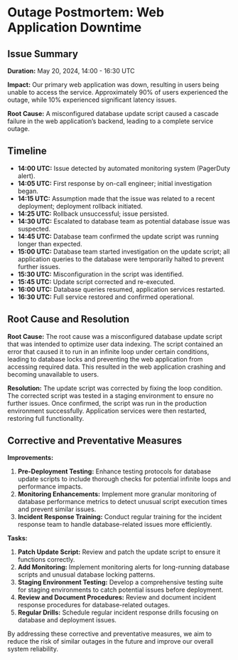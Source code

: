 # Outage Postmortem: Web Application Downtime

## Issue Summary

**Duration:** May 20, 2024, 14:00 - 16:30 UTC

**Impact:** Our primary web application was down, resulting in users being unable to access the service. Approximately 90% of users experienced the outage, while 10% experienced significant latency issues.

**Root Cause:** A misconfigured database update script caused a cascade failure in the web application’s backend, leading to a complete service outage.

## Timeline

- **14:00 UTC:** Issue detected by automated monitoring system (PagerDuty alert).
- **14:05 UTC:** First response by on-call engineer; initial investigation began.
- **14:15 UTC:** Assumption made that the issue was related to a recent deployment; deployment rollback initiated.
- **14:25 UTC:** Rollback unsuccessful; issue persisted.
- **14:30 UTC:** Escalated to database team as potential database issue was suspected.
- **14:45 UTC:** Database team confirmed the update script was running longer than expected.
- **15:00 UTC:** Database team started investigation on the update script; all application queries to the database were temporarily halted to prevent further issues.
- **15:30 UTC:** Misconfiguration in the script was identified.
- **15:45 UTC:** Update script corrected and re-executed.
- **16:00 UTC:** Database queries resumed, application services restarted.
- **16:30 UTC:** Full service restored and confirmed operational.

## Root Cause and Resolution

**Root Cause:** The root cause was a misconfigured database update script that was intended to optimize user data indexing. The script contained an error that caused it to run in an infinite loop under certain conditions, leading to database locks and preventing the web application from accessing required data. This resulted in the web application crashing and becoming unavailable to users.

**Resolution:** The update script was corrected by fixing the loop condition. The corrected script was tested in a staging environment to ensure no further issues. Once confirmed, the script was run in the production environment successfully. Application services were then restarted, restoring full functionality.

## Corrective and Preventative Measures

**Improvements:**

1. **Pre-Deployment Testing:** Enhance testing protocols for database update scripts to include thorough checks for potential infinite loops and performance impacts.
2. **Monitoring Enhancements:** Implement more granular monitoring of database performance metrics to detect unusual script execution times and prevent similar issues.
3. **Incident Response Training:** Conduct regular training for the incident response team to handle database-related issues more efficiently.

**Tasks:**

1. **Patch Update Script:** Review and patch the update script to ensure it functions correctly.
2. **Add Monitoring:** Implement monitoring alerts for long-running database scripts and unusual database locking patterns.
3. **Staging Environment Testing:** Develop a comprehensive testing suite for staging environments to catch potential issues before deployment.
4. **Review and Document Procedures:** Review and document incident response procedures for database-related outages.
5. **Regular Drills:** Schedule regular incident response drills focusing on database and deployment issues.

By addressing these corrective and preventative measures, we aim to reduce the risk of similar outages in the future and improve our overall system reliability.

